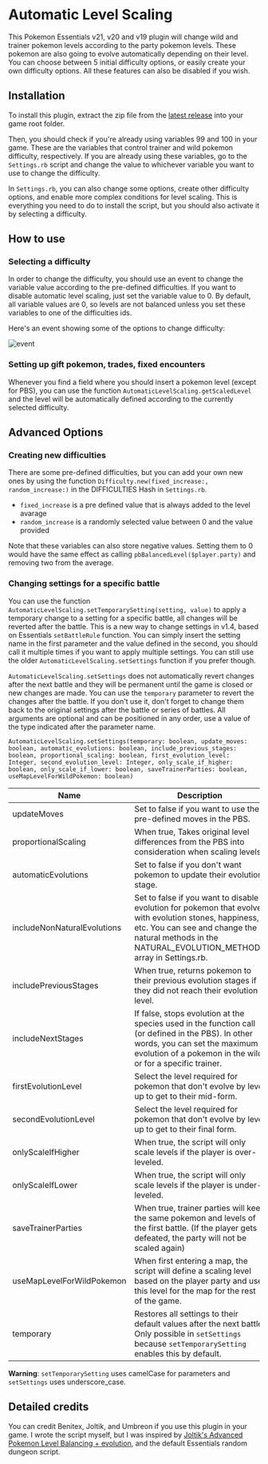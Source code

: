 # Automatic Level Scaling

This Pokemon Essentials v21, v20 and v19 plugin will change wild and trainer pokemon levels according to the party pokemon levels. These pokemon are also going to evolve automatically depending on their level. You can choose between 5 initial difficulty options, or easily create your own difficulty options. All these features can also be disabled if you wish.

## Installation

To install this plugin, extract the zip file from the [latest release](https://github.com/Benitex/Automatic-Level-Scaling/releases) into your game root folder.

Then, you should check if you're already using variables 99 and 100 in your game. These are the variables that control trainer and wild pokemon difficulty, respectively.
If you are already using these variables, go to the `Settings.rb` script and change the value to whichever variable you want to use to change the difficulty.

In `Settings.rb`, you can also change some options, create other difficulty options, and enable more complex conditions for level scaling.
This is everything you need to do to install the script, but you should also activate it by selecting a difficulty.

## How to use

### Selecting a difficulty

In order to change the difficulty, you should use an event to change the variable value according to the pre-defined difficulties. If you want to disable automatic level scaling, just set the variable value to 0. By default, all variable values are 0, so levels are not balanced unless you set these variables to one of the difficulties ids.

Here's an event showing some of the options to change difficulty:

![event](https://user-images.githubusercontent.com/64505839/168475608-3907a7fa-f401-4aec-a05d-8d1a9ffe41b6.png)

### Setting up gift pokemon, trades, fixed encounters

Whenever you find a field where you should insert a pokemon level (except for PBS), you can use the function `AutomaticLevelScaling.getScaledLevel` and the level will be automatically defined according to the currently selected difficulty.

## Advanced Options

### Creating new difficulties

There are some pre-defined difficulties, but you can add your own new ones by using the function `Difficulty.new(fixed_increase:, random_increase:)` in the DIFFICULTIES Hash in `Settings.rb`.

* `fixed_increase` is a pre defined value that is always added to the level avarage
* `random_increase` is a randomly selected value between 0 and the value provided

Note that these variables can also store negative values. Setting them to 0 would have the same effect as calling `pbBalancedLevel($player.party)` and removing two from the average.

### Changing settings for a specific battle

You can use the function `AutomaticLevelScaling.setTemporarySetting(setting, value)` to apply a temporary change to a setting for a specific battle, all changes will be reverted after the battle. This is a new way to change settings in v1.4, based on Essentials `setBattleRule` function. You can simply insert the setting name in the first parameter and the value defined in the second, you should call it multiple times if you want to apply multiple settings. You can still use the older `AutomaticLevelScaling.setSettings` function if you prefer though.

`AutomaticLevelScaling.setSettings` does not automatically revert changes after the next battle and they will be permanent until the game is closed or new changes are made. You can use the `temporary` parameter to revert the changes after the battle. If you don't use it, don't forget to change them back to the original settings after the battle or series of battles. All arguments are optional and can be positioned in any order, use a value of the type indicated after the parameter name.

`AutomaticLevelScaling.setSettings(temporary: boolean, update_moves: boolean, automatic_evolutions: boolean, include_previous_stages: boolean, proportional_scaling: boolean, first_evolution_level: Integer, second_evolution_level: Integer, only_scale_if_higher: boolean, only_scale_if_lower: boolean, saveTrainerParties: boolean, useMapLevelForWildPokemon: boolean)`

| Name | Description |
| ---- | ----------- |
| updateMoves | Set to false if you want to use the pre-defined moves in the PBS. |
| proportionalScaling | When true, Takes original level differences from the PBS into consideration when scaling levels. |
| automaticEvolutions | Set to false if you don't want pokemon to update their evolution stage. |
| includeNonNaturalEvolutions | Set to false if you want to disable evolution for pokemon that evolve with evolution stones, happiness, etc. You can see and change the natural methods in the NATURAL_EVOLUTION_METHODS array in Settings.rb. |
| includePreviousStages | When true, returns pokemon to their previous evolution stages if they did not reach their evolution level. |
| includeNextStages | If false, stops evolution at the species used in the function call (or defined in the PBS). In other words, you can set the maximum evolution of a pokemon in the wild or for a specific trainer. |
| firstEvolutionLevel | Select the level required for pokemon that don't evolve by level up to get to their mid-form. |
| secondEvolutionLevel | Select the level required for pokemon that don't evolve by level up to get to their final form. |
| onlyScaleIfHigher | When true, the script will only scale levels if the player is over-leveled. |
| onlyScaleIfLower | When true, the script will only scale levels if the player is under-leveled. |
| saveTrainerParties | When true, trainer parties will keep the same pokemon and levels of the first battle. (If the player gets defeated, the party will not be scaled again) |
| useMapLevelForWildPokemon | When first entering a map, the script will define a scaling level based on the player party and use this level for the map for the rest of the game. |
| temporary | Restores all settings to their default values after the next battle. Only possible in `setSettings` because `setTemporarySetting` enables this by default. |

**Warning**: `setTemporarySetting` uses camelCase for parameters and `setSettings` uses underscore_case.

## Detailed credits

You can credit Benitex, Joltik, and Umbreon if you use this plugin in your game. I wrote the script myself, but I was inspired by [Joltik's Advanced Pokemon Level Balancing + evolution](https://www.pokecommunity.com/showthread.php?t=409828), and the default Essentials random dungeon script.
